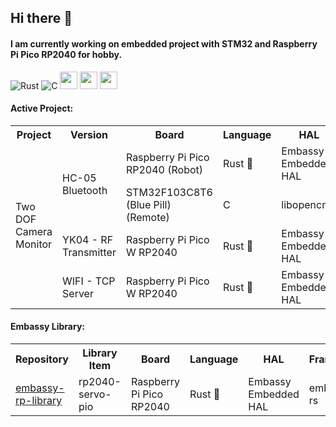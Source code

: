 ## Hi there 👋
#### I am currently working on embedded project with STM32 and Raspberry Pi Pico RP2040 for hobby. 
<!---
<img src="https://github-readme-stats.vercel.app/api/top-langs/?username=tutla53&layout=compact&theme=github_dark&hide=Makefile,CMake,RPC&size_weight=0.5&count_weight=0.5" align="center"/>
--->

![Rust](https://img.shields.io/badge/rust-%23000000.svg?style=for-the-badge&logo=rust&logoColor=white)
![C](https://img.shields.io/badge/c-%2300599C.svg?style=for-the-badge&logo=c&logoColor=white)
<img src ="https://user-images.githubusercontent.com/32474027/105848287-1c024f00-6022-11eb-8a6f-6bdae761b44d.jpg" height=28)>
<img src ="https://substackcdn.com/image/fetch/f_auto,q_auto:good,fl_progressive:steep/https%3A%2F%2Fbucketeer-e05bbc84-baa3-437e-9518-adb32be77984.s3.amazonaws.com%2Fpublic%2Fimages%2F8b0afbee-2dcd-4ab4-8cb9-659a0fabc755_359x198.png" height=28)>
<img src ="https://m.media-amazon.com/images/S/abs-image-upload-na/d/AmazonStores/A1F83G8C2ARO7P/4087e55f2f303ebc54d6fa96c58fe3cc.w980.h290._CR0%2C47%2C980%2C196_SX980_.jpg" height=28)>

#### Active Project:
<table>
<tr> 
  <th> Project </th>
  <th> Version </th>
  <th> Board</th> 
  <th> Language</th> 
  <th> HAL</th> 
  <th> Framework</th> 
  <th> Repository</th> 
</tr>
<tr> 
  <td rowspan = "4"> Two DOF Camera Monitor</td> 
  <td rowspan = "2"> HC-05 Bluetooth</td>
  <td> Raspberry Pi Pico RP2040 (Robot) </td>
  <td> Rust 🦀           </td>
  <td> Embassy Embedded HAL  </td>
  <td> embassy-rs   </td> 
  <td> <a href="https://github.com/tutla53/camera-monitor-robot">camera-monitor-robot</a>   </td>
</tr>
<tr>
  <td> STM32F103C8T6 (Blue Pill) (Remote) </td> 
  <td> C         </td> 
  <td> libopencm3   </td> 
  <td> FreeRTOS </td>
  <td> <a href="https://github.com/tutla53/remote-control-stm32.git"> remote-control-stm32</a> </td>
  </tr>
<tr> 
  <td> YK04 - RF Transmitter </td>
  <td> Raspberry Pi Pico W RP2040</td> 
  <td> Rust 🦀           </td>
  <td> Embassy Embedded HAL  </td>
  <td> embassy-rs   </td> 
  <td> <a href="https://github.com/tutla53/camera-monitor-robot/tree/rf-remote">rf-camera-monitor</a>   </td> 
</tr>
<tr> 
  <td> WIFI - TCP Server </td>
  <td> Raspberry Pi Pico W RP2040</td> 
  <td> Rust 🦀           </td>
  <td> Embassy Embedded HAL  </td>
  <td> embassy-rs   </td> 
  <td> <a href="https://github.com/tutla53/wifi-camera-monitor.git">wifi-camera-monitor</a>   </td> 
</tr>
</table>

#### Embassy Library:

<table>
<tr> 
  <th> Repository</th> 
  <th> Library Item</th> 
  <th> Board</th> 
  <th> Language</th> 
  <th> HAL</th> 
  <th> Framework</th> 
</tr>
<tr> 
  <td> <a href= https://github.com/tutla53/embassy-rp-library.git>embassy-rp-library</a> </td>
  <td> 
    rp2040-servo-pio
    <!---
    <ul>
      <li>rp2040-servo-pio</li>
     </ul>  
    --->
  </td> 
  <td> Raspberry Pi Pico RP2040</td>
  <td> Rust 🦀           </td>
  <td> Embassy Embedded HAL  </td>
  <td> embassy-rs   </td> 
</tr>

</table>
